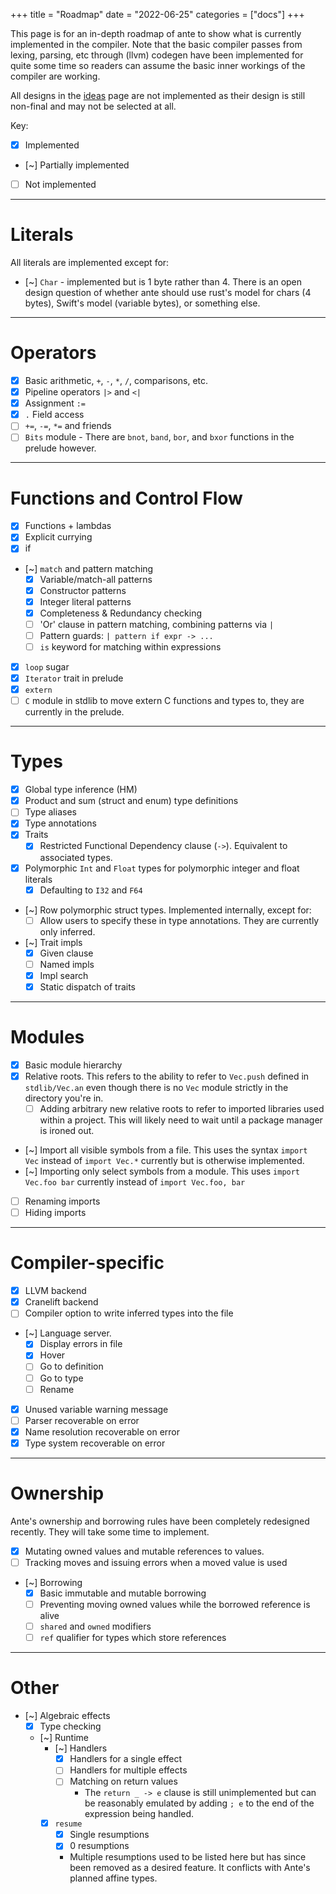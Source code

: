 +++
title = "Roadmap"
date = "2022-06-25"
categories = ["docs"]
+++

This page is for an in-depth roadmap of ante to show what is currently implemented
in the compiler. Note that the basic compiler passes from lexing, parsing, etc through
(llvm) codegen have been implemented for quite some time so readers can assume the basic
inner workings of the compiler are working.

All designs in the [ideas](/docs/ideas) page are not implemented as their design is still non-final and may
not be selected at all.

Key:
- [x] Implemented
- [~] Partially implemented
- [ ] Not implemented

---
# Literals

All literals are implemented except for:

- [~] `Char` - implemented but is 1 byte rather than 4. There is an open design question of
whether ante should use rust's model for chars (4 bytes), Swift's model (variable bytes), or something else.

---

# Operators

- [x] Basic arithmetic, `+`, `-`, `*`, `/`, comparisons, etc.
- [x] Pipeline operators `|>` and `<|`
- [x] Assignment `:=`
- [x] `.` Field access
- [ ] `+=`, `-=`, `*=` and friends
- [ ] `Bits` module - There are `bnot`, `band`, `bor`, and `bxor` functions in the prelude however.

---
# Functions and Control Flow

- [x] Functions + lambdas
- [x] Explicit currying
- [x] if
- [~] `match` and pattern matching
  - [x] Variable/match-all patterns
  - [x] Constructor patterns
  - [x] Integer literal patterns
  - [x] Completeness & Redundancy checking
  - [ ] 'Or' clause in pattern matching, combining patterns via `|`
  - [ ] Pattern guards: `| pattern if expr -> ...`
  - [ ] `is` keyword for matching within expressions
- [x] `loop` sugar
- [x] `Iterator` trait in prelude
- [x] `extern`
- [ ] `C` module in stdlib to move extern C functions and types to, they are currently in the prelude.

---
# Types

- [x] Global type inference (HM)
- [x] Product and sum (struct and enum) type definitions
- [ ] Type aliases
- [x] Type annotations
- [x] Traits
  - [x] Restricted Functional Dependency clause (`->`). Equivalent to associated types.
- [x] Polymorphic `Int` and `Float` types for polymorphic integer and float literals
  - [x] Defaulting to `I32` and `F64`
- [~] Row polymorphic struct types. Implemented internally, except for:
  - [ ] Allow users to specify these in type annotations. They are currently only inferred.
- [~] Trait impls
  - [x] Given clause
  - [ ] Named impls
  - [x] Impl search
  - [x] Static dispatch of traits

---
# Modules

- [x] Basic module hierarchy
- [x] Relative roots. This refers to the ability to refer to `Vec.push` defined in `stdlib/Vec.an`
even though there is no `Vec` module strictly in the directory you're in.
  - [ ] Adding arbitrary new relative roots to refer to imported libraries used within a project. This will
likely need to wait until a package manager is ironed out.
- [~] Import all visible symbols from a file. This uses the syntax `import Vec` instead of `import Vec.*` currently
but is otherwise implemented.
- [~] Importing only select symbols from a module. This uses `import Vec.foo bar` currently instead of `import Vec.foo, bar`
- [ ] Renaming imports
- [ ] Hiding imports

---
# Compiler-specific

- [x] LLVM backend
- [x] Cranelift backend
- [ ] Compiler option to write inferred types into the file
- [~] Language server.
  - [x] Display errors in file
  - [x] Hover
  - [ ] Go to definition
  - [ ] Go to type
  - [ ] Rename
- [x] Unused variable warning message
- [ ] Parser recoverable on error
- [x] Name resolution recoverable on error
- [x] Type system recoverable on error

---
# Ownership

Ante's ownership and borrowing rules have been completely redesigned recently. They
will take some time to implement.

- [x] Mutating owned values and mutable references to values.
- [ ] Tracking moves and issuing errors when a moved value is used
- [~] Borrowing
  - [x] Basic immutable and mutable borrowing
  - [ ] Preventing moving owned values while the borrowed reference is alive
  - [ ] `shared` and `owned` modifiers
  - [ ] `ref` qualifier for types which store references
---
# Other

- [~] Algebraic effects
  - [x] Type checking
  - [~] Runtime
    - [~] Handlers
      - [x] Handlers for a single effect
      - [ ] Handlers for multiple effects
      - [ ] Matching on return values
        - The `return _ -> e` clause is still unimplemented but can be reasonably emulated by adding `; e` to the end of the expression being handled.
    - [x] `resume`
      - [x] Single resumptions
      - [x] 0 resumptions
      - Multiple resumptions used to be listed here but has since been removed as a desired feature. It conflicts with Ante's planned affine types.


